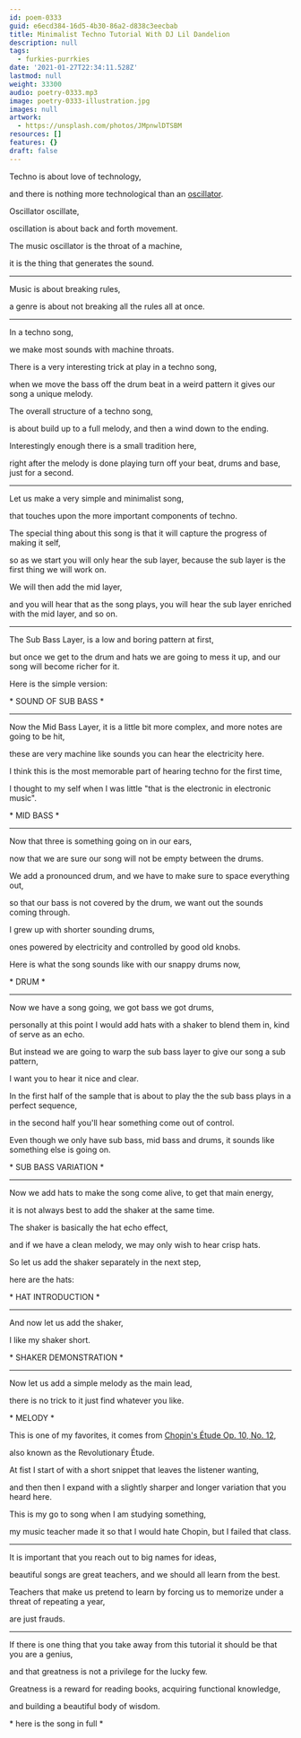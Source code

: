 ```yaml
---
id: poem-0333
guid: e6ecd384-16d5-4b30-86a2-d838c3eecbab
title: Minimalist Techno Tutorial With DJ Lil Dandelion
description: null
tags:
  - furkies-purrkies
date: '2021-01-27T22:34:11.528Z'
lastmod: null
weight: 33300
audio: poetry-0333.mp3
image: poetry-0333-illustration.jpg
images: null
artwork:
  - https://unsplash.com/photos/JMpnwlDTSBM
resources: []
features: {}
draft: false
---
```


Techno is about love of technology,

and there is nothing more technological than an [oscillator](https://www.youtube.com/watch?v=c3udLCvoCC0).

Oscillator oscillate,

oscillation is about back and forth movement.

The music oscillator is the throat of a machine,

it is the thing that generates the sound.

---

Music is about breaking rules,

a genre is about not breaking all the rules all at once.

---

In a techno song,

we make most sounds with machine throats.

There is a very interesting trick at play in a techno song,

when we move the bass off the drum beat in a weird pattern it gives our song a unique melody.

The overall structure of a techno song,

is about build up to a full melody, and then a wind down to the ending.

Interestingly enough there is a small tradition here,

right after the melody is done playing turn off your beat, drums and base, just for a second.

---

Let us make a very simple and minimalist song,

that touches upon the more important components of techno.

The special thing about this song is that it will capture the progress of making it self,

so as we start you will only hear the sub layer, because the sub layer is the first thing we will work on.

We will then add the mid layer,

and you will hear that as the song plays, you will hear the sub layer enriched with the mid layer, and so on.

---

The Sub Bass Layer, is a low and boring pattern at first,

but once we get to the drum and hats we are going to mess it up, and our song will become richer for it.

Here is the simple version:

\* SOUND OF SUB BASS \*

---

Now the Mid Bass Layer, it is a little bit more complex, and more notes are going to be hit,

these are very machine like sounds you can hear the electricity here.

I think this is the most memorable part of hearing techno for the first time,

I thought to my self when I was little "that is the electronic in electronic music".

\* MID BASS \*

---

Now that three is something going on in our ears,

now that we are sure our song will not be empty between the drums.

We add a pronounced drum, and we have to make sure to space everything out,

so that our bass is not covered by the drum, we want out the sounds coming through.

I grew up with shorter sounding drums,

ones powered by electricity and controlled by good old knobs.

Here is what the song sounds like with our snappy drums now,

\* DRUM \*

---

Now we have a song going, we got bass we got drums,

personally at this point I would add hats with a shaker to blend them in, kind of serve as an echo.

But instead we are going to warp the sub bass layer to give our song a sub pattern,

I want you to hear it nice and clear.

In the first half of the sample that is about to play the the sub bass plays in a perfect sequence,

in the second half you'll hear something come out of control.

Even though we only have sub bass, mid bass and drums, it sounds like something else is going on.

\* SUB BASS VARIATION \*

---

Now we add hats to make the song come alive, to get that main energy,

it is not always best to add the shaker at the same time.

The shaker is basically the hat echo effect,

and if we have a clean melody, we may only wish to hear crisp hats.

So let us add the shaker separately in the next step,

here are the hats:

\* HAT INTRODUCTION \*

---

And now let us add the shaker,

I like my shaker short.

\* SHAKER DEMONSTRATION \*

---

Now let us add a simple melody as the main lead,

there is no trick to it just find whatever you like.

\* MELODY \*

This is one of my favorites, it comes from [Chopin's Étude Op. 10, No. 12](https://www.youtube.com/watch?v=Gi5VTBdKbFM),

also known as the Revolutionary Étude.

At fist I start of with a short snippet that leaves the listener wanting,

and then then I expand with a slightly sharper and longer variation that you heard here.

This is my go to song when I am studying something,

my music teacher made it so that I would hate Chopin, but I failed that class.

---

It is important that you reach out to big names for ideas,

beautiful songs are great teachers, and we should all learn from the best.

Teachers that make us pretend to learn by forcing us to memorize under a threat of repeating a year,

are just frauds.

---

If there is one thing that you take away from this tutorial it should be that you are a genius,

and that greatness is not a privilege for the lucky few.

Greatness is a reward for reading books, acquiring functional knowledge,

and building a beautiful body of wisdom.

\* here is the song in full \*
